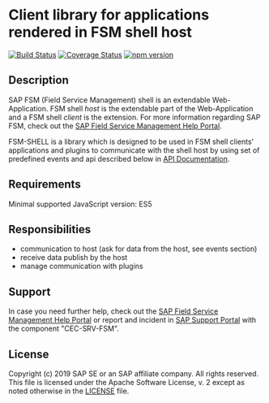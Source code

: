 # Client library for applications rendered in FSM shell host

[![Build Status](https://travis-ci.com/SAP/fsm-shell.svg?branch=master)](https://travis-ci.com/SAP/fsm-shell)
[![Coverage Status](https://coveralls.io/repos/github/SAP/fsm-shell/badge.svg?branch=master)](https://coveralls.io/github/SAP/fsm-shell?branch=master)
[![npm version](https://badge.fury.io/js/fsm-shell.svg)](https://badge.fury.io/js/fsm-shell)

## Description

SAP FSM (Field Service Management) shell is an extendable Web-Application. FSM shell _host_ is the extendable part of the Web-Application and a FSM shell _client_ is the extension. For more information regarding SAP FSM, check out the [SAP Field Service Management Help Portal](https://docs.coresystems.net/).

FSM-SHELL is a library which is designed to be used in FSM shell clients' applications
and plugins to communicate with the shell host by using set of predefined events and api described
below in [API Documentation](#API-Documentation).

## Requirements

Minimal supported JavaScript version: ES5

## Responsibilities

- communication to host (ask for data from the host, see events section)
- receive data publish by the host
- manage communication with plugins

## Support

In case you need further help, check out the [SAP Field Service Management Help Portal](https://docs.coresystems.net/) or report and incident in [SAP Support Portal](https://support.sap.com) with the component "CEC-SRV-FSM".

## License

Copyright (c) 2019 SAP SE or an SAP affiliate company. All rights reserved.
This file is licensed under the Apache Software License, v. 2 except as noted otherwise in the [LICENSE](./LICENSE) file.
